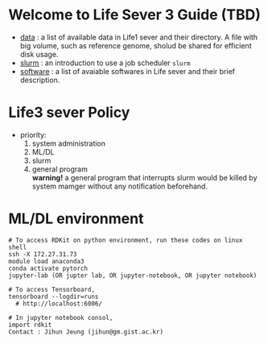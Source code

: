# Welcome to Life Sever 3 Guide (TBD)
- [data](https://github.com/jihunni/Linux/blob/master/GIST_Life3_sever/data.md) : a list of available data in Life1 sever and their directory. A file with big volume, such as reference genome, sholud be shared for efficient disk usage.
- [slurm](https://github.com/jihunni/Linux/blob/master/GIST_Life1_sever/slurm.md) : an introduction to use a job scheduler `slurm`
- [software](https://github.com/jihunni/Linux/blob/master/GIST_Life3_sever/software.md) : a list of avaiable softwares in Life sever and their brief description.

# Life3 sever Policy
  - priority:
    1. system administration
    2. ML/DL
    3. slurm
    4. general program  
       **warning!** a general program that interrupts slurm would be killed by system mamger without any notification beforehand.

# ML/DL environment
```
# To access RDKit on python environment, run these codes on linux shell
ssh -X 172.27.31.73
module load anaconda3
conda activate pytorch
jupyter-lab (OR jupter lab, OR jupyter-notebook, OR jupyter notebook)

# To access Tensorboard,
tensorboard --logdir=runs
  # http://localhost:6006/ 

# In jupyter notebook consol,
import rdkit
Contact : Jihun Jeung (jihun@gm.gist.ac.kr)
```
